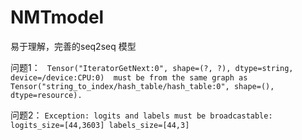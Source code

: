# NMTmodel
易于理解，完善的seq2seq 模型

问题1：
` Tensor("IteratorGetNext:0", shape=(?, ?), dtype=string, device=/device:CPU:0) 
 must be from the same graph as Tensor("string_to_index/hash_table/hash_table:0", shape=(), dtype=resource).`

问题2：
`Exception: logits and labels must be broadcastable: logits_size=[44,3603] labels_size=[44,3]`

